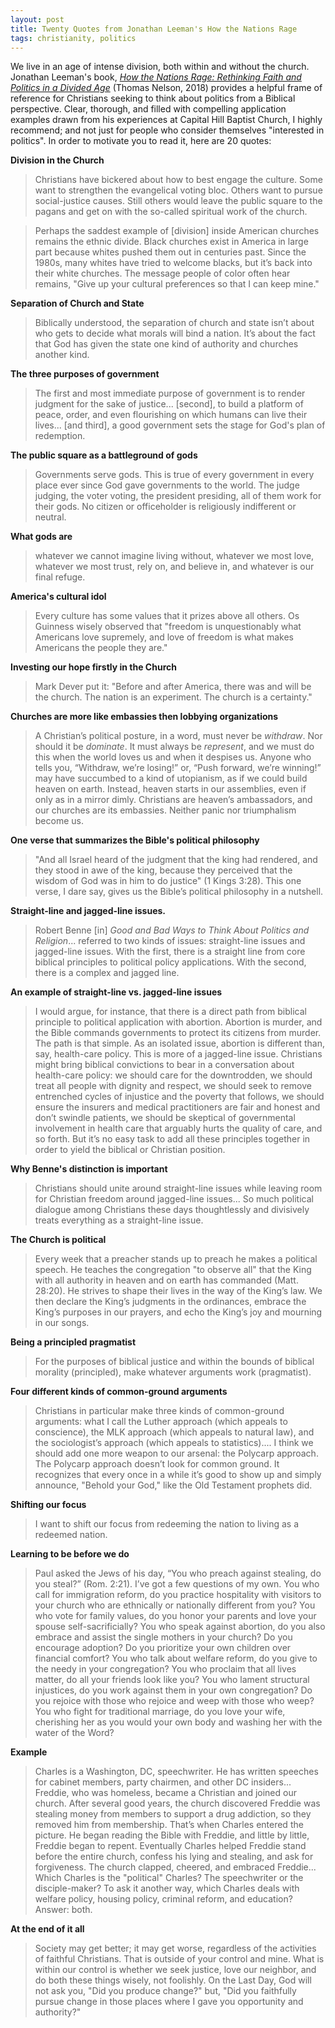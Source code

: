 ```yaml
---
layout: post
title: Twenty Quotes from Jonathan Leeman's How the Nations Rage
tags: christianity, politics
---
```


We live in an age of intense division, both within and without the church. Jonathan Leeman's book, [*How the Nations Rage: Rethinking Faith and Politics in a Divided Age*](https://www.amazon.com/dp/B075SN4HB6/ref=dp-kindle-redirect?_encoding=UTF8&btkr=1) (Thomas Nelson, 2018) provides a helpful frame of reference for Christians seeking to think about politics from a Biblical perspective. Clear, thorough, and filled with compelling application examples drawn from his experiences at Capital Hill Baptist Church, I highly recommend; and not just for people who consider themselves "interested in politics". In order to motivate you to read it, here are 20 quotes:

**Division in the Church**

> Christians have bickered about how to best engage the culture. Some want to strengthen the evangelical voting bloc. Others want to pursue social-justice causes. Still others would leave the public square to the pagans and get on with the so-called spiritual work of the church.

> Perhaps the saddest example of [division] inside American churches remains the ethnic divide. Black churches exist in America in large part because whites pushed them out in centuries past. Since the 1980s, many whites have tried to welcome blacks, but it’s back into their white churches. The message people of color often hear remains, "Give up your cultural preferences so that I can keep mine."

**Separation of Church and State**

> Biblically understood, the separation of church and state isn’t about who gets to decide what morals will bind a nation. It’s about the fact that God has given the state one kind of authority and churches another kind.

**The three purposes of government**

> The first and most immediate purpose of government is to render judgment for the sake of justice... [second], to build a platform of peace, order, and even flourishing on which humans can live their lives... [and third], a good government sets the stage for God's plan of redemption.

**The public square as a battleground of gods**

> Governments serve gods. This is true of every government in every place ever since God gave governments to the world. The judge judging, the voter voting, the president presiding, all of them work for their gods. No citizen or officeholder is religiously indifferent or neutral.

**What gods are**

> whatever we cannot imagine living without,
  whatever we most love,
  whatever we most trust, rely on, and believe in, and
  whatever is our final refuge.

**America's cultural idol**

> Every culture has some values that it prizes above all others. Os Guinness wisely observed that "freedom is unquestionably what Americans love supremely, and love of freedom is what makes Americans the people they are."

**Investing our hope firstly in the Church**

> Mark Dever put it: "Before and after America, there was and will be the church. The nation is an experiment. The church is a certainty."

**Churches are more like embassies then lobbying organizations**

> A Christian’s political posture, in a word, must never be *withdraw*. Nor should it be *dominate*. It must always be *represent*, and we must do this when the world loves us and when it despises us. Anyone who tells you, “Withdraw, we’re losing!” or, “Push forward, we’re winning!” may have succumbed to a kind of utopianism, as if we could build heaven on earth. Instead, heaven starts in our assemblies, even if only as in a mirror dimly. Christians are heaven’s ambassadors, and our churches are its embassies. Neither panic nor triumphalism become us.

**One verse that summarizes the Bible's political philosophy**

> "And all Israel heard of the judgment that the king had rendered, and they stood in awe of the king, because they perceived that the wisdom of God was in him to do justice" (1 Kings 3:28). This one verse, I dare say, gives us the Bible’s political philosophy in a nutshell.

**Straight-line and jagged-line issues.**

> Robert Benne [in] *Good and Bad Ways to Think About Politics and Religion*... referred to two kinds of issues: straight-line issues and jagged-line issues. With the first, there is a straight line from core biblical principles to political policy applications. With the second, there is a complex and jagged line.

**An example of straight-line vs. jagged-line issues**

> I would argue, for instance, that there is a direct path from biblical principle to political application with abortion. Abortion is murder, and the Bible commands governments to protect its citizens from murder. The path is that simple.
As an isolated issue, abortion is different than, say, health-care policy. This is more of a jagged-line issue. Christians might bring biblical convictions to bear in a conversation about health-care policy: we should care for the downtrodden, we should treat all people with dignity and respect, we should seek to remove entrenched cycles of injustice and the poverty that follows, we should ensure the insurers and medical practitioners are fair and honest and don’t swindle patients, we should be skeptical of governmental involvement in health care that arguably hurts the quality of care, and so forth. But it’s no easy task to add all these principles together in order to yield the biblical or Christian position.

**Why Benne's distinction is important**

> Christians should unite around straight-line issues while leaving room for Christian freedom around jagged-line issues... So much political dialogue among Christians these days thoughtlessly and divisively treats everything as a straight-line issue.

**The Church is political**

> Every week that a preacher stands up to preach he makes a political speech. He teaches the congregation "to observe all" that the King with all authority in heaven and on earth has commanded (Matt. 28:20). He strives to shape their lives in the way of the King’s law. We then declare the King’s judgments in the ordinances, embrace the King’s purposes in our prayers, and echo the King’s joy and mourning in our songs.

**Being a principled pragmatist**

> For the purposes of biblical justice and within the bounds of biblical morality (principled), make whatever arguments work (pragmatist).

**Four different kinds of common-ground arguments**

> Christians in particular make three kinds of common-ground arguments: what I call the Luther approach (which appeals to conscience), the MLK approach (which appeals to natural law), and the sociologist’s approach (which appeals to statistics)....  I think we should add one more weapon to our arsenal: the Polycarp approach. The Polycarp approach doesn’t look for common ground. It recognizes that every once in a while it’s good to show up and simply announce, "Behold your God," like the Old Testament prophets did.

**Shifting our focus**

> I want to shift our focus from redeeming the nation to living as a redeemed nation.

**Learning to be before we do**

> Paul asked the Jews of his day, “You who preach against stealing, do you steal?” (Rom. 2:21).
I’ve got a few questions of my own.
You who call for immigration reform, do you practice hospitality with visitors to your church who are ethnically or nationally different from you?
You who vote for family values, do you honor your parents and love your spouse self-sacrificially?
You who speak against abortion, do you also embrace and assist the single mothers in your church? Do you encourage adoption? Do you prioritize your own children over financial comfort?
You who talk about welfare reform, do you give to the needy in your congregation?
You who proclaim that all lives matter, do all your friends look like you?
You who lament structural injustices, do you work against them in your own congregation? Do you rejoice with those who rejoice and weep with those who weep?
You who fight for traditional marriage, do you love your wife, cherishing her as you would your own body and washing her with the water of the Word?

**Example**

> Charles is a Washington, DC, speechwriter. He has written speeches for cabinet members, party chairmen, and other DC insiders... Freddie, who was homeless, became a Christian and joined our church. After several good years, the church discovered Freddie was stealing money from members to support a drug addiction, so they removed him from membership. That’s when Charles entered the picture. He began reading the Bible with Freddie, and little by little, Freddie began to repent. Eventually Charles helped Freddie stand before the entire church, confess his lying and stealing, and ask for forgiveness. The church clapped, cheered, and embraced Freddie... Which Charles is the "political" Charles? The speechwriter or the disciple-maker? To ask it another way, which Charles deals with welfare policy, housing policy, criminal reform, and education? Answer: both.

**At the end of it all**

> Society may get better; it may get worse, regardless of the activities of faithful Christians. That is outside of your control and mine. What is within our control is whether we seek justice, love our neighbor, and do both these things wisely, not foolishly.
On the Last Day, God will not ask you, "Did you produce change?" but, "Did you faithfully pursue change in those places where I gave you opportunity and authority?"
